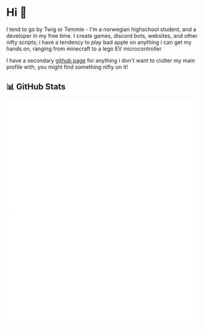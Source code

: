 <h1 align="left">Hi 👋</h1>

<p>I tend to go by Twig or Temmie - I'm a norwegian highschool student, and a developer in my free time. I create games, discord bots, websites, and other nifty scripts; i have a tendency to play bad apple on anything i can get my hands on, ranging from minecraft to a lego EV microcontroller</p>
<p>I have a secondary <a href=https://github.com/orgs/JustTemmiesRandomProjects>github page</a> for anything i don't want to clutter my main profile with, you might find something nifty on it!</p>


<h2 align="left">📊 GitHub Stats</h2
<div align=left>
  <img src="https://raw.githubusercontent.com/JustTemmiesRandomProjects/readme-stats/master/generated/overview.svg#gh-dark-mode-only">
  <img src="https://raw.githubusercontent.com/JustTemmiesRandomProjects/readme-stats/master/generated/languages.svg#gh-dark-mode-only">
</div>

